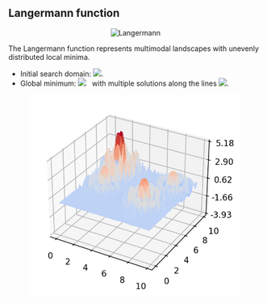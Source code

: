 ## Langermann function

<div align="center"> <img src="https://latex.codecogs.com/svg.latex?&space;f(\mathbf{x})=\sum_{i=1}^m{c_i}\exp\biggl(-\frac{1}{\pi}\sum_{j=1}^d(x_j-A_{ij})^2\biggl)\cos\biggl(-{\pi}\sum_{j=1}^d(x_j-A_{ij})^2\biggl)." title="Langermann" /> </div>

The Langermann function represents multimodal landscapes with unevenly distributed local minima. 
- Initial search domain: <img src="https://latex.codecogs.com/svg.latex?&space;\mathbf{x}\in[-3,3]^d" title=" "/>.
- Global minimum: <img src="https://latex.codecogs.com/svg.latex?&space;f(\mathbf{x}_{opt})=0" title=" "/> &nbsp; with multiple solutions along the lines <img src="https://latex.codecogs.com/svg.latex?&space;|x_1|=|x_2|=\ldots=|x_d|" title=" "/>.

<div align="center"> 
  <img src="image/Langermann.jpg" alt="Langermann" height="400"/> 
  <! <img src="image/langermann_error_plot.jpg" alt="error" height="380"/> 
</div>



